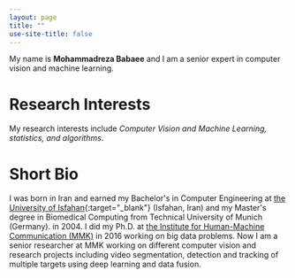 ```yaml
---
layout: page
title: ""
use-site-title: false
---
```


My name is **Mohammadreza Babaee** and I am a senior expert in computer vision and machine learning.

# Research Interests
My research interests include *Computer Vision and Machine Learning, statistics, and algorithms*. 

# Short Bio
I was born in Iran and earned my Bachelor's in Computer Engineering at [the University of Isfahan](https://www.ui.ac.ir/){:target="_blank"} (Isfahan, Iran) and my Master's degree in Biomedical Computing from Technical University of Munich (Germany). in 2004. I did my Ph.D. at [the Institute for Human-Machine Communication (MMK)](https://www.mmk.ei.tum.de/en/home/) in 2016 working on big data problems. Now I am a senior researcher at MMK working on different computer vision and research projects including video segmentation, detection and tracking of multiple targets using deep learning and data fusion.

